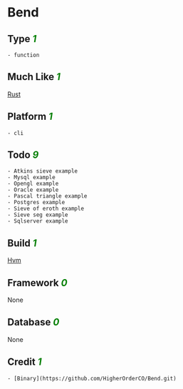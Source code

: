 # Bend

## Type <i style='color:green;'>1</i>
	- function
## Much Like <i style='color:green;'>1</i>
[Rust](RUST.md)
## Platform <i style='color:green;'>1</i>
	- cli
## Todo <i style='color:green;'>9</i>
	- Atkins sieve example
	- Mysql example
	- Opengl example
	- Oracle example
	- Pascal triangle example
	- Postgres example
	- Sieve of eroth example
	- Sieve seg example
	- Sqlserver example
## Build <i style='color:green;'>1</i>
[Hvm](https://github.com/bearddan2000?tab=repositories&q=bend+hvm&type=&language=&sort=)
## Framework <i style='color:green;'>0</i>
None
## Database <i style='color:green;'>0</i>
None
## Credit <i style='color:green;'>1</i>
	- [Binary](https://github.com/HigherOrderCO/Bend.git)